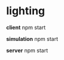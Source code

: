 # lighting

<p><b>client</b> npm start</p>
<p><b>simulation</b> npm start</p>
<p><b>server</b> npm start</p>
